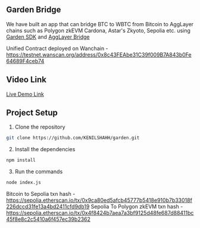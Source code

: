 ## Garden Bridge

We have built an app that can bridge BTC to WBTC from Bitcoin to AggLayer chains such as Polygon zkEVM Cardona, Astar's Zkyoto, Sepolia etc. using [Garden SDK](https://docs.garden.finance/developers/sdk/) and [AggLayer Bridge](https://polygon.technology/agglayer)

Unified Contract deployed on Wanchain - https://testnet.wanscan.org/address/0x8c43FEAbe31C39f009B7A843b0Fe64689F4ceb74

## Video Link

[Live Demo Link](https://www.loom.com/share/d3b4a59de51f4f70a1c0ca7b82e3cf58)

## Project Setup

1. Clone the repository
```bash 
git clone https://github.com/KENILSHAHH/garden.git
```

2. Install the dependencies
```bash
npm install
```

3. Run the commands
```bash
node index.js
```

Bitcoin to Sepolia txn hash - https://sepolia.etherscan.io/tx/0x9ca80ed5afcb45777b5418e910b7b33018f226dccd31fe13a4bd2411cfd9db19
Sepolia To Polygon zkEVM txn hash - https://sepolia.etherscan.io/tx/0x4f8424b7aea7a3bf9125d48fe687d88411bc45f8e8c2c5410a6f457ec39b2362
